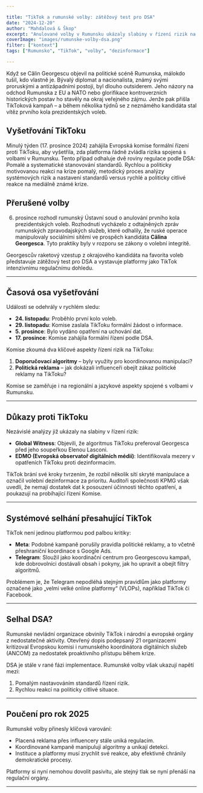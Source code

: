 ```yaml
---

title: "TikTok a rumunské volby: zátěžový test pro DSA"  
date: "2024-12-20"  
author: "Mahdalová & Škop"  
excerpt: "Anulované volby v Rumunsku ukázaly slabiny v řízení rizik na platformách jako TikTok. Je problém systémový nebo jde o selhání jedné platformy?"  
coverImage: "images/rumunske-volby-dsa.png"  
filter: ["kontext"]  
tags: ["Rumunsko", "TikTok", "volby", "dezinformace"]  

---
```

Když se Călin Georgescu objevil na politické scéně Rumunska, málokdo tušil, kdo vlastně je. Bývalý diplomat a nacionalista, známý svými proruskými a antizápadními postoji, byl dlouho outsiderem. Jeho názory na odchod Rumunska z EU a NATO nebo glorifikace kontroverzních historických postav ho stavěly na okraj veřejného zájmu. Jenže pak přišla TikToková kampaň – a během několika týdnů se z neznámého kandidáta stal vítěz prvního kola prezidentských voleb.

## Vyšetřování TikToku  

Minulý týden (17. prosince 2024) zahájila Evropská komise formální řízení proti TikToku, aby vyšetřila, zda platforma řádně zvládla rizika spojená s volbami v Rumunsku. Tento případ odhaluje dvě roviny regulace podle DSA: Pomalé a systematické stanovování standardů.
Rychlou a politicky motivovanou reakci na krize
pomalý, metodický proces analýzy systémových rizik a nastavení standardů versus rychlé a politicky citlivé reakce na mediálně známé krize.

## Přerušené volby  

6. prosince rozhodl rumunský Ústavní soud o anulování prvního kola prezidentských voleb. Rozhodnutí vycházelo z odtajněných zpráv rumunských zpravodajských služeb, které odhalily, že ruské operace manipulovaly sociálními sítěmi ve prospěch kandidáta **Călina Georgesca**. Tyto praktiky byly v rozporu se zákony o volební integritě.  

Georgescův raketový vzestup z okrajového kandidáta na favorita voleb představuje zátěžový test pro DSA a vystavuje platformy jako TikTok intenzivnímu regulačnímu dohledu.  

---

## Časová osa vyšetřování  

Události se odehrály v rychlém sledu:  

- **24. listopadu**: Proběhlo první kolo voleb.  
- **29. listopadu**: Komise zaslala TikToku formální žádost o informace.  
- **5. prosince**: Bylo vydáno opatření na uchování dat.  
- **17. prosince**: Komise zahájila formální řízení podle DSA.  

Komise zkoumá dva klíčové aspekty řízení rizik na TikToku:  

1. **Doporučovací algoritmy** – byly využity pro koordinovanou manipulaci?  
2. **Politická reklama** – jak dokázali influenceři obejít zákaz politické reklamy na TikToku?  

Komise se zaměřuje i na regionální a jazykové aspekty spojené s volbami v Rumunsku.  

---

## Důkazy proti TikToku  

Nezávislé analýzy již ukázaly na slabiny v řízení rizik:  

- **Global Witness**: Objevili, že algoritmus TikToku preferoval Georgesca před jeho soupeřkou Elenou Lasconi.  
- **EDMO (Evropská observatoř digitálních médií)**: Identifikovala mezery v opatřeních TikToku proti dezinformacím.  

TikTok brání své kroky tvrzením, že rozbil několik sítí skryté manipulace a označil volební dezinformace za prioritu. Auditoři společnosti KPMG však uvedli, že nemají dostatek dat k posouzení účinnosti těchto opatření, a poukazují na probíhající řízení Komise.  

---

## Systémové selhání přesahující TikTok  

TikTok není jedinou platformou pod palbou kritiky:  

- **Meta**: Podobné kampaně porušily pravidla politické reklamy, a to včetně přeshraniční koordinace s Google Ads.  
- **Telegram**: Sloužil jako koordinační centrum pro Georgescovu kampaň, kde dobrovolníci dostávali obsah i pokyny, jak ho upravit a obejít filtry algoritmů.  

Problémem je, že Telegram nepodléhá stejným pravidlům jako platformy označené jako „velmi velké online platformy“ (VLOPs), například TikTok či Facebook.  

---

## Selhal DSA?  

Rumunské nevládní organizace obvinily TikTok i národní a evropské orgány z nedostatečné aktivity. Otevřený dopis podepsaný 21 organizacemi kritizoval Evropskou komisi i rumunského koordinátora digitálních služeb (ANCOM) za nedostatek proaktivního přístupu během krize.  

DSA je stále v rané fázi implementace. Rumunské volby však ukazují napětí mezi:  

1. Pomalým nastavováním standardů řízení rizik.  
2. Rychlou reakcí na politicky citlivé situace.  

---

## Poučení pro rok 2025  

Rumunské volby přinesly klíčová varování:  

- Placená reklama přes influencery stále uniká regulacím.  
- Koordinované kampaně manipulují algoritmy a unikají detekci.  
- Instituce a platformy musí zrychlit své reakce, aby efektivně chránily demokratické procesy.  

Platformy si nyní nemohou dovolit pasivitu, ale stejný tlak se nyní přenáší na regulační orgány.  

---
